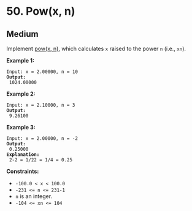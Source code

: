 # 50. Pow(x, n)

## Medium



Implement [pow(x, n)](http://www.cplusplus.com/reference/valarray/pow/), which calculates `x` raised to the power `n` (i.e., `xn`).

&#x20;

**Example 1:**

<pre><code>Input: x = 2.00000, n = 10
<strong>Output:
</strong> 1024.00000
</code></pre>

**Example 2:**

<pre><code>Input: x = 2.10000, n = 3
<strong>Output:
</strong> 9.26100
</code></pre>

**Example 3:**

<pre><code>Input: x = 2.00000, n = -2
<strong>Output:
</strong> 0.25000
<strong>Explanation:
</strong> 2-2 = 1/22 = 1/4 = 0.25
</code></pre>

&#x20;

**Constraints:**

* `-100.0 < x < 100.0`
* `-231 <= n <= 231-1`
* `n` is an integer.
* `-104 <= xn <= 104`
